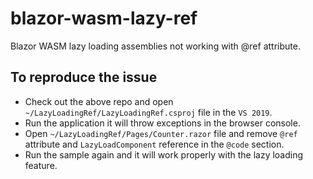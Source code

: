 # blazor-wasm-lazy-ref
Blazor WASM lazy loading assemblies not working with @ref attribute.

## To reproduce the issue

* Check out the above repo and open `~/LazyLoadingRef/LazyLoadingRef.csproj` file in the `VS 2019`.
* Run the application it will throw exceptions in the browser console.
* Open `~/LazyLoadingRef/Pages/Counter.razor` file and remove `@ref` attribute and `LazyLoadComponent` reference in the `@code` section.
* Run the sample again and it will work properly with the lazy loading feature.
